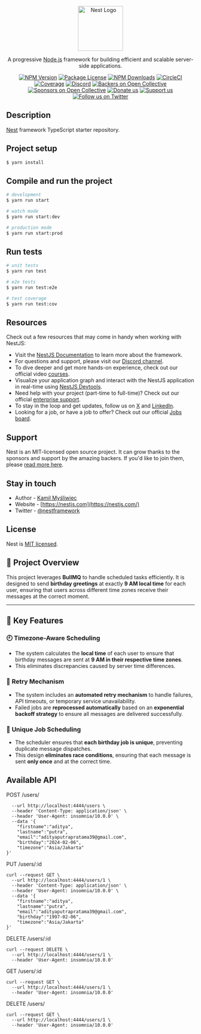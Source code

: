 <p align="center">
  <a href="http://nestjs.com/" target="blank"><img src="https://nestjs.com/img/logo-small.svg" width="120" alt="Nest Logo" /></a>
</p>

[circleci-image]: https://img.shields.io/circleci/build/github/nestjs/nest/master?token=abc123def456
[circleci-url]: https://circleci.com/gh/nestjs/nest

  <p align="center">A progressive <a href="http://nodejs.org" target="_blank">Node.js</a> framework for building efficient and scalable server-side applications.</p>
    <p align="center">
<a href="https://www.npmjs.com/~nestjscore" target="_blank"><img src="https://img.shields.io/npm/v/@nestjs/core.svg" alt="NPM Version" /></a>
<a href="https://www.npmjs.com/~nestjscore" target="_blank"><img src="https://img.shields.io/npm/l/@nestjs/core.svg" alt="Package License" /></a>
<a href="https://www.npmjs.com/~nestjscore" target="_blank"><img src="https://img.shields.io/npm/dm/@nestjs/common.svg" alt="NPM Downloads" /></a>
<a href="https://circleci.com/gh/nestjs/nest" target="_blank"><img src="https://img.shields.io/circleci/build/github/nestjs/nest/master" alt="CircleCI" /></a>
<a href="https://coveralls.io/github/nestjs/nest?branch=master" target="_blank"><img src="https://coveralls.io/repos/github/nestjs/nest/badge.svg?branch=master#9" alt="Coverage" /></a>
<a href="https://discord.gg/G7Qnnhy" target="_blank"><img src="https://img.shields.io/badge/discord-online-brightgreen.svg" alt="Discord"/></a>
<a href="https://opencollective.com/nest#backer" target="_blank"><img src="https://opencollective.com/nest/backers/badge.svg" alt="Backers on Open Collective" /></a>
<a href="https://opencollective.com/nest#sponsor" target="_blank"><img src="https://opencollective.com/nest/sponsors/badge.svg" alt="Sponsors on Open Collective" /></a>
  <a href="https://paypal.me/kamilmysliwiec" target="_blank"><img src="https://img.shields.io/badge/Donate-PayPal-ff3f59.svg" alt="Donate us"/></a>
    <a href="https://opencollective.com/nest#sponsor"  target="_blank"><img src="https://img.shields.io/badge/Support%20us-Open%20Collective-41B883.svg" alt="Support us"></a>
  <a href="https://twitter.com/nestframework" target="_blank"><img src="https://img.shields.io/twitter/follow/nestframework.svg?style=social&label=Follow" alt="Follow us on Twitter"></a>
</p>
  <!--[![Backers on Open Collective](https://opencollective.com/nest/backers/badge.svg)](https://opencollective.com/nest#backer)
  [![Sponsors on Open Collective](https://opencollective.com/nest/sponsors/badge.svg)](https://opencollective.com/nest#sponsor)-->

## Description

[Nest](https://github.com/nestjs/nest) framework TypeScript starter repository.

## Project setup

```bash
$ yarn install
```

## Compile and run the project

```bash
# development
$ yarn run start

# watch mode
$ yarn run start:dev

# production mode
$ yarn run start:prod
```

## Run tests

```bash
# unit tests
$ yarn run test

# e2e tests
$ yarn run test:e2e

# test coverage
$ yarn run test:cov
```

## Resources

Check out a few resources that may come in handy when working with NestJS:

- Visit the [NestJS Documentation](https://docs.nestjs.com) to learn more about the framework.
- For questions and support, please visit our [Discord channel](https://discord.gg/G7Qnnhy).
- To dive deeper and get more hands-on experience, check out our official video [courses](https://courses.nestjs.com/).
- Visualize your application graph and interact with the NestJS application in real-time using [NestJS Devtools](https://devtools.nestjs.com).
- Need help with your project (part-time to full-time)? Check out our official [enterprise support](https://enterprise.nestjs.com).
- To stay in the loop and get updates, follow us on [X](https://x.com/nestframework) and [LinkedIn](https://linkedin.com/company/nestjs).
- Looking for a job, or have a job to offer? Check out our official [Jobs board](https://jobs.nestjs.com).

## Support

Nest is an MIT-licensed open source project. It can grow thanks to the sponsors and support by the amazing backers. If you'd like to join them, please [read more here](https://docs.nestjs.com/support).

## Stay in touch

- Author - [Kamil Myśliwiec](https://twitter.com/kammysliwiec)
- Website - [https://nestjs.com](https://nestjs.com/)
- Twitter - [@nestframework](https://twitter.com/nestframework)

## License

Nest is [MIT licensed](https://github.com/nestjs/nest/blob/master/LICENSE).


## 🚀 Project Overview

This project leverages **BullMQ** to handle scheduled tasks efficiently. It is designed to send **birthday greetings** at exactly **9 AM local time** for each user, ensuring that users across different time zones receive their messages at the correct moment.

---

## 🔑 Key Features

### 🕘 **Timezone-Aware Scheduling**
- The system calculates the **local time** of each user to ensure that birthday messages are sent at **9 AM in their respective time zones**.
- This eliminates discrepancies caused by server time differences.

### 🔄 **Retry Mechanism**
- The system includes an **automated retry mechanism** to handle failures, API timeouts, or temporary service unavailability.
- Failed jobs are **reprocessed automatically** based on an **exponential backoff strategy** to ensure all messages are delivered successfully.

### 🚀 **Unique Job Scheduling**
- The scheduler ensures that **each birthday job is unique**, preventing duplicate message dispatches.
- This design **eliminates race conditions**, ensuring that each message is sent **only once** and at the correct time.


## Available API
POST /users/
```curl --request POST \
  --url http://localhost:4444/users \
  --header 'Content-Type: application/json' \
  --header 'User-Agent: insomnia/10.0.0' \
  --data '{
	"firstname":"aditya",
	"lastname":"putra",
	"email":"adityaputrapratama39@gmail.com",
	"birthday":"2024-02-06",
	"timezone":"Asia/Jakarta"
}' 
```
PUT /users/:id
```
curl --request GET \
  --url http://localhost:4444/users/1 \
  --header 'Content-Type: application/json' \
  --header 'User-Agent: insomnia/10.0.0' \
  --data '{
	"firstname":"aditya",
	"lastname":"putra",
	"email":"adityaputrapratama39@gmail.com",
	"birthday":"1997-02-06",
	"timezone":"Asia/Jakarta"
}'
```

DELETE /users/:id
```
curl --request DELETE \
  --url http://localhost:4444/users/1 \
  --header 'User-Agent: insomnia/10.0.0'
```

GET /users/:id
```
curl --request GET \
  --url http://localhost:4444/users/1 \
  --header 'User-Agent: insomnia/10.0.0'
```

DELETE /users/
```
curl --request GET \
  --url http://localhost:4444/users/1 \
  --header 'User-Agent: insomnia/10.0.0'
```
